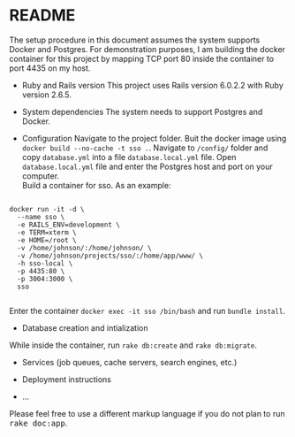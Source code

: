 # README

The setup procedure in this document assumes the system supports Docker and Postgres. For demonstration purposes, I am building the docker container for this project by mapping TCP port 80 inside the container to port 4435 on my host. 

* Ruby and Rails version
This project uses Rails version 6.0.2.2 with Ruby version 2.6.5.

* System dependencies
The system needs to support Postgres and Docker. 

* Configuration
Navigate to the project folder.
Buit the docker image using `docker build --no-cache -t sso .`.
Navigate to ` /config/ ` folder and copy `database.yml` into a file `database.local.yml` file. Open `database.local.yml` file and enter the Postgres host and port on your computer.  
Build a container for sso. As an example: 

```

docker run -it -d \
  --name sso \
  -e RAILS_ENV=development \
  -e TERM=xterm \
  -e HOME=/root \
  -v /home/johnson/:/home/johnson/ \
  -v /home/johnson/projects/sso/:/home/app/www/ \
  -h sso-local \
  -p 4435:80 \
  -p 3004:3000 \
  sso
  
```

Enter the container `docker exec -it sso /bin/bash` and run `bundle install`.

* Database creation and intialization

While inside the container, run `rake db:create` and `rake db:migrate`.

* Services (job queues, cache servers, search engines, etc.)

* Deployment instructions

* ...


Please feel free to use a different markup language if you do not plan to run
<tt>rake doc:app</tt>.
